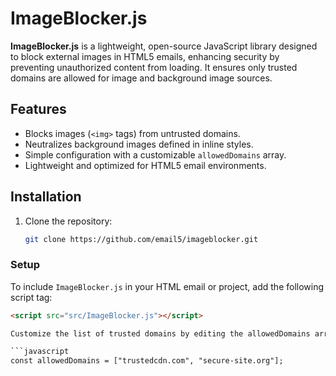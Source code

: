 # ImageBlocker.js

**ImageBlocker.js** is a lightweight, open-source JavaScript library designed to block external images in HTML5 emails, enhancing security by preventing unauthorized content from loading. It ensures only trusted domains are allowed for image and background image sources.

## Features

- Blocks images (`<img>` tags) from untrusted domains.
- Neutralizes background images defined in inline styles.
- Simple configuration with a customizable `allowedDomains` array.
- Lightweight and optimized for HTML5 email environments.

## Installation

1. Clone the repository:
   ```bash
   git clone https://github.com/email5/imageblocker.git

### Setup
To include `ImageBlocker.js` in your HTML email or project, add the following script tag:

   ```html
   <script src="src/ImageBlocker.js"></script>

Customize the list of trusted domains by editing the allowedDomains array in the script:

   ```javascript
   const allowedDomains = ["trustedcdn.com", "secure-site.org"];
